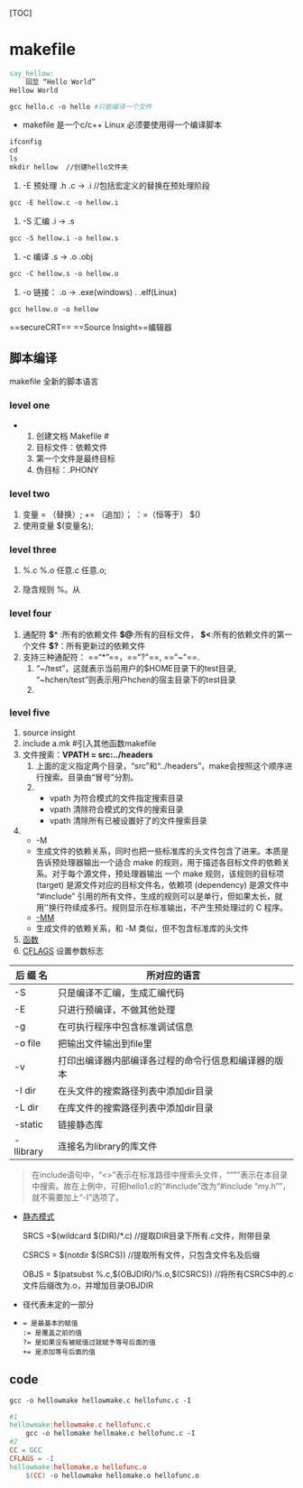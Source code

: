 [TOC]



# makefile



```makefile
say_hellow:
	回显 “Hello World”
Hellow World
```

```makefile
gcc hello.c -o hello #只能编译一个文件
```

- makefile 是一个c/c++  Linux 必须要使用得一个编译脚本

```makefile
ifconfig
cd 
ls
mkdir hellow  //创建hello文件夹

```

1. -E 预处理  .h .c -> .i  //包括宏定义的替换在预处理阶段

```makefile
gcc -E hellow.c -o hellow.i
```

1. -S 汇编  .i -> .s

```makefile
gcc -S hellow.i -o hellow.s
```

1. -c 编译  .s -> .o .obj

```makefile
gcc -C hellow.s -o hellow.o
```

1. -o 链接： .o -> .exe(windows) .  .elf(Linux)

```mackfile
gcc hellow.o -o hellow
```



==secureCRT==   ==Source Insight==编辑器

## 脚本编译

makefile  全新的脚本语言

### level one

- 1. 创建文档  Makefile #  
  2. 目标文件：依赖文件
  3. 第一个文件是最终目标
  4. 伪目标：.PHONY

### level two

1. 变量 = （替换）;  += （追加）； ：=（恒等于）  $()
2. 使用变量  $(变量名);

### level three

1. %.c %.o 任意.c 任意.o;

1. 隐含规则  %。从

### level four

1. 通配符  **\$^** :所有的依赖文件   **\$@**:所有的目标文件，  **\$<**:所有的依赖文件的第一个文件 **$?**：所有更新过的依赖文件
2. 支持三种通配符： ==“*”==，=="?"==, =="~"==.
   1. “\~/test”，这就表示当前用户的$HOME目录下的test目录, “\~hchen/test”则表示用户hchen的宿主目录下的test目录
   2. 

### level five

1.  source insight 
2. include  a.mk    #引入其他函数makefile
3.  文件搜索：**VPATH = src:../headers**
    1.  上面的定义指定两个目录，“src”和“../headers”，make会按照这个顺序进行搜索。目录由“冒号”分割。
    2.  - vpath <pattern><directories>       为符合模式的文件指定搜索目录
        - vpath <pattern>         清除符合模式的文件的搜索目录
        - vpath   清除所有已被设置好了的文件搜索目录
4.  - -M
    - 生成文件的依赖关系，同时也把一些标准库的头文件包含了进来。本质是告诉预处理器输出一个适合 make 的规则，用于描述各目标文件的依赖关系。对于每个源文件，预处理器输出 一个 make 规则，该规则的目标项 (target) 是源文件对应的目标文件名，依赖项 (dependency) 是源文件中 “#include” 引用的所有文件，生成的规则可以是单行，但如果太长，就用’'换行符续成多行。规则显示在标准输出，不产生预处理过的 C 程序。
    - [-MM](<https://blog.csdn.net/qq1452008/article/details/50855810>)
    - 生成文件的依赖关系，和 -M 类似，但不包含标准库的头文件
5.  [函数](<https://blog.csdn.net/afei__/article/details/82696682>)
6.  [CFLAGS](<https://www.cnblogs.com/taskiller/archive/2012/12/14/2817650.html>) 设置参数标志

| 后 缀 名  | 所对应的语言                                         |
| --------- | ---------------------------------------------------- |
| -S        | 只是编译不汇编，生成汇编代码                         |
| -E        | 只进行预编译，不做其他处理                           |
| -g        | 在可执行程序中包含标准调试信息                       |
| -o file   | 把输出文件输出到file里                               |
| -v        | 打印出编译器内部编译各过程的命令行信息和编译器的版本 |
| -I dir    | 在头文件的搜索路径列表中添加dir目录                  |
| -L dir    | 在库文件的搜索路径列表中添加dir目录                  |
| -static   | 链接静态库                                           |
| -llibrary | 连接名为library的库文件                              |

> 在include语句中，“<>”表示在标准路径中搜索头文件，““””表示在本目录中搜索。故在上例中，可把hello1.c的“#include”改为“#include “my.h””，就不需要加上“-I”选项了。

- [静态模式](<https://blog.csdn.net/u010210927/article/details/78125195>)

  SRCS =\$(wildcard $(DIR)/*.c) //提取DIR目录下所有.c文件，附带目录

  CSRCS = \$(notdir $(SRCS)) //提取所有文件，只包含文件名及后缀

  OBJS = \$(patsubst %.c,​\$(OBJDIR)/%.o,$(CSRCS)) //将所有CSRCS中的.c文件后缀改为.o，并增加目录OBJDIR

- 径代表未定的一部分

- ```
  = 是最基本的赋值
  := 是覆盖之前的值
  ?= 是如果没有被赋值过就赋予等号后面的值
  += 是添加等号后面的值
  ```

## code

```makefile
gcc -o hellowmake hellowmake.c hellofunc.c -I

#1
hellowmake:hellowmake.c hellofunc.c
	gcc -o hellomake hellmake.c hellofunc.c -I
#2
CC = GCC
CFLAGS = -I
hellowmake:hellomake.o hellofunc.o
	$(CC) -o hellowmake hellomake.o hellofunc.o
	
```







